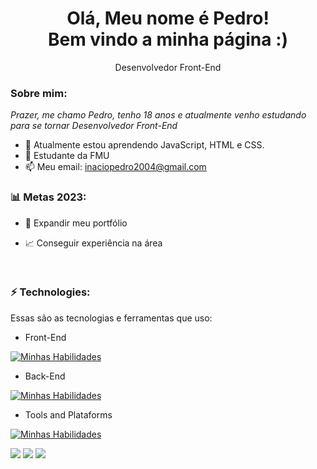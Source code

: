 <h1 align='center'>
  Olá, Meu nome é Pedro!
  <br/>
  Bem vindo a minha página :)
</h1>

<p align='center'>
  Desenvolvedor Front-End
</p>

### Sobre mim:

<p>
  <em>
    Prazer, me chamo Pedro, tenho 18 anos e atualmente venho estudando para se tornar Desenvolvedor Front-End
  </em>
</p>

- 🌱 Atualmente estou aprendendo JavaScript, HTML e CSS.
- 🚀 Estudante da FMU
- 📫 Meu email: inaciopedro2004@gmail.com

### 📊 Metas 2023:

- 📂 Expandir meu portfólio

- 📈 Conseguir experiência na área

<br>                                                                                                                                         

### ⚡ Technologies:

Essas são as tecnologias e ferramentas que uso:

- Front-End

[![Minhas Habilidades](https://skillicons.dev/icons?i=html,css,js,mysql)](https://skillicons.dev)

- Back-End

[![Minhas Habilidades](https://skillicons.dev/icons?i=nodejs)](https://skillicons.dev)

- Tools and Plataforms

[![Minhas Habilidades](https://skillicons.dev/icons?i=github,git,linux)](https://skillicons.dev)

<div>
  <a href="https://api.whatsapp.com/send/?phone=%2B5511956093164&text&app_absent=0" target="_blank"><img src="https://img.shields.io/badge/WhatsApp-25D366?style=for-the-   badge&logo=whatsapp&logoColor=white" target="_blank"></a>
  <a href="https://www.linkedin.com/in/pedroinaciop" target="_blank"><img src="https://img.shields.io/badge/-LinkedIn-%230077B5?style=for-the-badge&logo=linkedin&logoColor=white" target="_blank"></a>
  <a href = "mailto:inaciopedro2004@gmail.com"><img src="https://img.shields.io/badge/-Gmail-%23333?style=for-the-badge&logo=gmail&logoColor=white" target="_blank"></a
</div>

